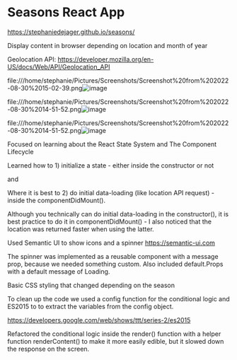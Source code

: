 # Seasons React App

https://stephaniedejager.github.io/seasons/

Display content in browser depending on location and month of year

Geolocation API: https://developer.mozilla.org/en-US/docs/Web/API/Geolocation_API

file:///home/stephanie/Pictures/Screenshots/Screenshot%20from%202022-08-30%2015-02-39.png![image](https://user-images.githubusercontent.com/68548733/187443632-c8b6192b-ee4c-45ec-ab9f-ae84fa194a75.png)

file:///home/stephanie/Pictures/Screenshots/Screenshot%20from%202022-08-30%2014-51-52.png![image](https://user-images.githubusercontent.com/68548733/187443437-5f034cd0-6949-425c-bc2a-7906b0e628bf.png)

file:///home/stephanie/Pictures/Screenshots/Screenshot%20from%202022-08-30%2014-51-52.png![image](https://user-images.githubusercontent.com/68548733/187443164-a6be2d3a-7240-4686-a4cc-16f99d8ace6b.png)

Focused on learning about the React State System and The Component Lifecycle

Learned how to 1) initialize a state - either inside the constructor or not 

and

Where it is best to 2) do initial data-loading (like location API request) - inside the componentDidMount().

Although you technically can do initial data-loading in the constructor(), it is best practice to do it in componentDidMount() - I also noticed that the location was returned faster when using the latter.

Used Semantic UI to show icons and a spinner
https://semantic-ui.com

The spinner was implemented as a reusable component with a message prop, because we needed something custom.  Also included default.Props with a default message of Loading.

Basic CSS styling that changed depending on the season

To clean up the code we used a config function for the conditional logic and ES2015 to to extract the variables from the config object.

https://developers.google.com/web/shows/ttt/series-2/es2015

Refactored the conditional logic inside the render() function with a helper function renderContent() to make it more easily edible, but it slowed down the response on the screen. 
